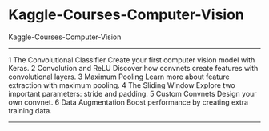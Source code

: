 # Kaggle-Courses-Computer-Vision
Kaggle-Courses-Computer-Vision



-------


1
The Convolutional Classifier
Create your first computer vision model with Keras.
2
Convolution and ReLU
Discover how convnets create features with convolutional layers.
3
Maximum Pooling
Learn more about feature extraction with maximum pooling.
4
The Sliding Window
Explore two important parameters: stride and padding.
5
Custom Convnets
Design your own convnet.
6
Data Augmentation
Boost performance by creating extra training data.


-------




